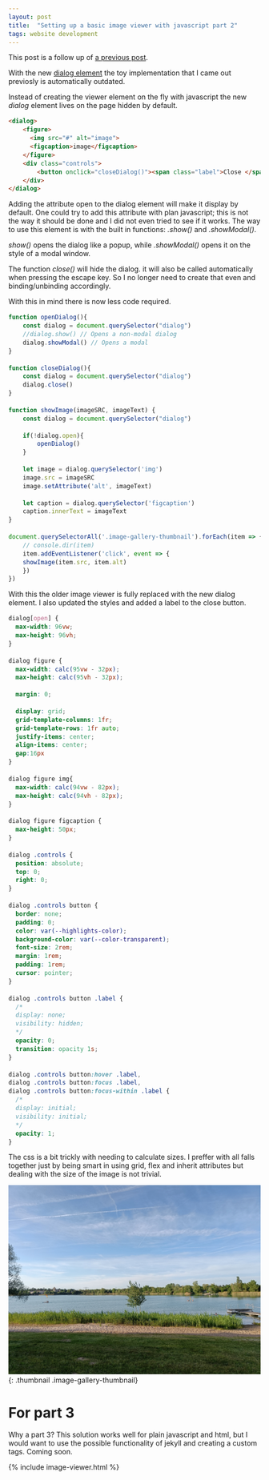 ```yaml
---
layout: post
title:  "Setting up a basic image viewer with javascript part 2"
tags: website development
---
```



This post is a follow up of [a previous post](/blog/2023/05/04/setting-up-basic-image-viewer/).

With the new [dialog element](https://developer.mozilla.org/en-US/docs/Web/HTML/Element/dialog) the toy implementation that I came out previosly is automatically outdated.

Instead of creating the viewer element on the fly with javascript the new *dialog* element lives on the page hidden by default.

```html
<dialog>
    <figure>
      <img src="#" alt="image">
      <figcaption>image</figcaption>
    </figure>
    <div class="controls">
        <button onclick="closeDialog()"><span class="label">Close </span><i class="fa fa-window-close"></i></button>
    </div>
</dialog>
```

Adding the attribute open to the dialog element will make it display by default.
One could try to add this attribute with plan javascript; this is not the way it should be done and I did not even tried to see if it works.
The way to use this element is with the built in functions: *.show()* and *.showModal()*. 

*show()* opens the dialog like a popup, while *.showModal()* opens it on the style of a modal window.

The function *close()* will hide the dialog. it will also be called automatically when pressing the escape key. So I no longer need to create that even and binding/unbinding accordingly.

With this in mind there is now less code required.

```javascript
function openDialog(){
    const dialog = document.querySelector("dialog")
    //dialog.show() // Opens a non-modal dialog
    dialog.showModal() // Opens a modal
}

function closeDialog(){
    const dialog = document.querySelector("dialog")
    dialog.close()
}

function showImage(imageSRC, imageText) {
    const dialog = document.querySelector("dialog")

    if(!dialog.open){
        openDialog()
    }

    let image = dialog.querySelector('img')
    image.src = imageSRC
    image.setAttribute('alt', imageText)

    let caption = dialog.querySelector('figcaption')
    caption.innerText = imageText
}

document.querySelectorAll('.image-gallery-thumbnail').forEach(item => {
    // console.dir(item)
    item.addEventListener('click', event => {
    showImage(item.src, item.alt)
    })
})
```

With this the older image viewer is fully replaced with the new dialog element.
I also updated the styles and added a label to the close button.


```css
dialog[open] {
  max-width: 96vw;
  max-height: 96vh;
}

dialog figure {
  max-width: calc(95vw - 32px);
  max-height: calc(95vh - 32px);

  margin: 0;

  display: grid;
  grid-template-columns: 1fr;
  grid-template-rows: 1fr auto;
  justify-items: center;
  align-items: center;
  gap:16px
}

dialog figure img{
  max-width: calc(94vw - 82px);
  max-height: calc(94vh - 82px);
}

dialog figure figcaption {
  max-height: 50px;
}

dialog .controls {
  position: absolute;
  top: 0;
  right: 0;
}

dialog .controls button {
  border: none;
  padding: 0;
  color: var(--highlights-color);
  background-color: var(--color-transparent);
  font-size: 2rem;
  margin: 1rem;
  padding: 1rem;
  cursor: pointer;
}

dialog .controls button .label {
  /*
  display: none;
  visibility: hidden;
  */
  opacity: 0;
  transition: opacity 1s;
}

dialog .controls button:hover .label,
dialog .controls button:focus .label,
dialog .controls button:focus-within .label {
  /*
  display: initial;
  visibility: initial;
  */
  opacity: 1;
}
```

The css is a bit trickly with needing to calculate sizes.
I preffer with all falls together just by being smart in using grid, flex and inherit attributes but dealing with the size of the image is not trivial.

![Example photo of a swimming lake](/assets/images/blog/2023-05-04/example.jpg "Example photo of a swimming lake"){: .thumbnail .image-gallery-thumbnail}

# For part 3
Why a part 3?
This solution works well for plain javascript and html, but I would want to use the possible functionality of jekyll and creating a custom tags.
Coming soon.

{% include image-viewer.html %}
